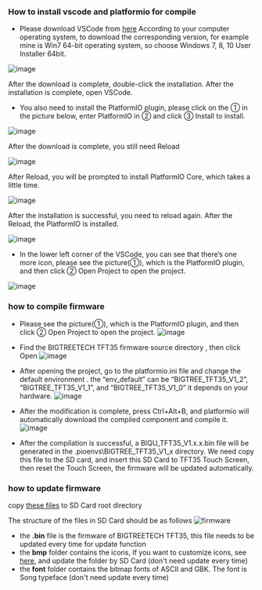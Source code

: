### How to install vscode and platformio for compile

- Please download VSCode from [here](https://code.visualstudio.com/Download)
According to your computer operating system, to download the corresponding version, for example mine is Win7 64-bit operating system, so choose Windows 7, 8, 10 User Installer 64bit.

![image](https://user-images.githubusercontent.com/25599056/56638014-a4aac900-669f-11e9-8694-d9e4af6ad93a.png)

  After the download is complete, double-click the installation. After the installation is complete, open VSCode.
- You also need to install the PlatformIO plugin, please click on the ① in the picture below, enter PlatformIO in ② and click ③ Install to install. 

![image](https://user-images.githubusercontent.com/25599056/56638076-c5731e80-669f-11e9-82b9-4b21407df320.png)

After the download is complete, you still need Reload 

![image](https://user-images.githubusercontent.com/25599056/56638101-d328a400-669f-11e9-8406-1b2d479b8e9a.png)

After Reload, you will be prompted to install PlatformIO Core, which takes a little time.

![image](https://user-images.githubusercontent.com/25599056/56638125-dcb20c00-669f-11e9-82df-79c4581a43a8.png)

After the installation is successful, you need to reload again. After the Reload, the PlatformIO is installed.

![image](https://user-images.githubusercontent.com/25599056/56638133-e2a7ed00-669f-11e9-8951-b953b0b1bddb.png)

- In the lower left corner of the VSCode, you can see that there’s one more icon, please see the picture(①), which is the PlatformIO plugin, and then click ② Open Project to open the project.

![image](https://user-images.githubusercontent.com/25599056/56638145-ea679180-669f-11e9-9c1e-5cae6ce0d29f.png)


### how to compile firmware

- Please see the picture(①), which is the PlatformIO plugin, and then click ② Open Project to open the project.
![image](https://user-images.githubusercontent.com/25599056/56637513-6b258e00-669e-11e9-9fad-d0571e57499e.png)
 
- Find the BIGTREETECH TFT35 firmware source directory , then click Open
![image](https://user-images.githubusercontent.com/25599056/56637532-77115000-669e-11e9-809b-f6bc25412f75.png)

- After opening the project, go to the platformio.ini file and change the default environment .
the “env_default” can be “BIGTREE_TFT35_V1_2”, “BIGTREE_TFT35_V1_1”, and “BIGTREE_TFT35_V1_0”
it depends on your hardware.
![image](https://user-images.githubusercontent.com/25599056/56637542-7d073100-669e-11e9-9e9e-1efa6b73be5d.png)

- After the modification is complete, press Ctrl+Alt+B, and platformio will automatically download the compiled component and compile it.
![image](https://user-images.githubusercontent.com/25599056/56637550-809ab800-669e-11e9-99d3-6b502e294688.png)
 
- After the compilation is successful, a BIQU_TFT35_V1.x.x.bin file will be generated in the .pioenvs\BIGTREE_TFT35_V1_x directory. We need copy this file to the SD card, and insert this SD Card to TFT35 Touch Screen, then reset the Touch Screen,  the firmware will be updated automatically.

### how to update firmware
copy [these files](https://github.com/Msq001/BIGTREETECH-TFT35-V1.2/tree/master/firmware/Copy%20to%20SD%20Card%20root%20directory%20to%20update) to SD Card root directory

The structure of the files in SD Card should be as follows
![firmware](https://user-images.githubusercontent.com/25599056/56635835-8cd04680-6699-11e9-8686-bc805a7f1060.jpg)


- the **.bin** file is the firmware of BIGTREETECH TFT35, this file needs to be updated every time for update function
- the **bmp** folder contains the icons, If you want to customize icons, see [here](https://github.com/bigtreetech/BIGTREETECH-TFT35-V1.2/blob/master/TFT%2035%20screen%20customize.pdf), and update the folder by SD Card (don't need update every time)
- the **font** folder contains the bitmap fonts of ASCII and GBK. The font is Song typeface (don't need update every time)
